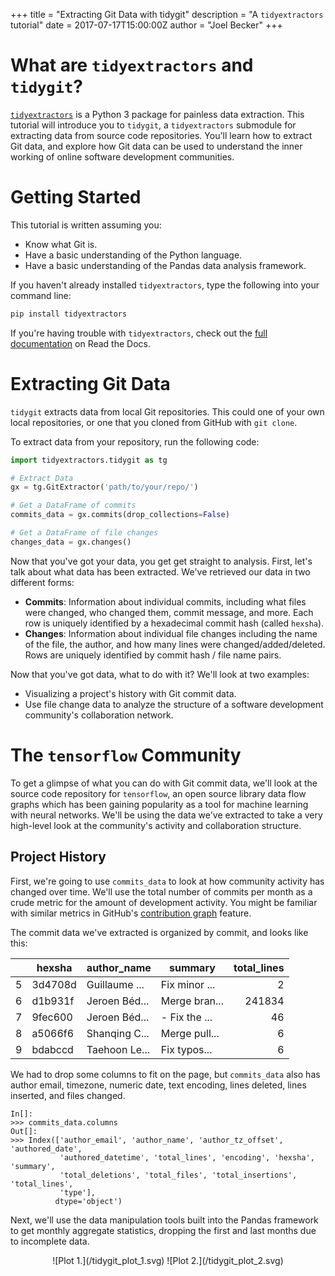 +++
title = "Extracting Git Data with tidygit"
description = "A `tidyextractors` tutorial"
date = 2017-07-17T15:00:00Z
author = "Joel Becker"
+++

# What are `tidyextractors` and `tidygit`?

[`tidyextractors`](http://tidyextractors.readthedocs.io/en/latest/) is a Python 3 package for painless data extraction. This tutorial will introduce you to `tidygit`, a `tidyextractors` submodule for extracting data from source code repositories. You'll learn how to extract Git data, and explore how Git data can be used to understand the inner working of online software development communities.

# Getting Started

This tutorial is written assuming you:

* Know what Git is.
* Have a basic understanding of the Python language.
* Have a basic understanding of the Pandas data analysis framework.

If you haven't already installed `tidyextractors`, type the following into your command line:

```bash
pip install tidyextractors
```

If you're having trouble with `tidyextractors`, check out the [full documentation](http://tidyextractors.readthedocs.io/en/latest/) on Read the Docs.

# Extracting Git Data

`tidygit` extracts data from local Git repositories. This could one of your own local repositories, or one that you cloned from GitHub with `git clone`.

To extract data from your repository, run the following code:

```python
import tidyextractors.tidygit as tg

# Extract Data
gx = tg.GitExtractor('path/to/your/repo/')

# Get a DataFrame of commits
commits_data = gx.commits(drop_collections=False)

# Get a DataFrame of file changes
changes_data = gx.changes()
```

Now that you've got your data, you get get straight to analysis. First, let's talk about what data has been extracted. We've retrieved our data in two different forms:

* **Commits**: Information about individual commits, including what files were changed, who changed them, commit message, and more. Each row is uniquely identified by a hexadecimal commit hash (called `hexsha`).
* **Changes**: Information about individual file changes including the name of the file, the author, and how many lines were changed/added/deleted. Rows are uniquely identified by commit hash / file name pairs.

Now that you've got data, what to do with it? We'll look at two examples:

* Visualizing a project's history with Git commit data.
* Use file change data to analyze the structure of a software development community's collaboration network.

# The `tensorflow` Community

To get a glimpse of what you can do with Git commit data, we'll look at the source code repository for `tensorflow`, an open source library data flow graphs which has been gaining popularity as a tool for machine learning with neural networks. We'll be using the data we've extracted to take a very high-level look at the community's activity and collaboration structure.

## Project History

First, we're going to use `commits_data` to look at how community activity has changed over time. We'll use the total number of commits per month as a crude metric for the amount of development activity. You might be familiar with similar metrics in GitHub's [contribution graph](https://help.github.com/assets/images/help/profile/contributions_graph.png) feature.

The commit data we've extracted is organized by commit, and looks like this:

<table>
<thead>
<tr><th style="text-align: right;">  </th><th>hexsha  </th><th>author_name  </th><th>summary      </th><th style="text-align: right;">  total_lines</th></tr>
</thead>
<tbody>
<tr><td style="text-align: right;"> 5</td><td>3d4708d </td><td>Guillaume ...</td><td>Fix minor ...</td><td style="text-align: right;">            2</td></tr>
<tr><td style="text-align: right;"> 6</td><td>d1b931f </td><td>Jeroen Béd...</td><td>Merge bran...</td><td style="text-align: right;">       241834</td></tr>
<tr><td style="text-align: right;"> 7</td><td>9fec600 </td><td>Jeroen Béd...</td><td>- Fix the ...</td><td style="text-align: right;">           46</td></tr>
<tr><td style="text-align: right;"> 8</td><td>a5066f6 </td><td>Shanqing C...</td><td>Merge pull...</td><td style="text-align: right;">            6</td></tr>
<tr><td style="text-align: right;"> 9</td><td>bdabccd </td><td>Taehoon Le...</td><td>Fix typos... </td><td style="text-align: right;">            6</td></tr>
</tbody>
</table>

We had to drop some columns to fit on the page, but `commits_data` also has author email, timezone, numeric date, text encoding, lines deleted, lines inserted, and files changed.

```
In[]:
>>> commits_data.columns
Out[]:
>>> Index(['author_email', 'author_name', 'author_tz_offset', 'authored_date',
           'authored_datetime', 'total_lines', 'encoding', 'hexsha', 'summary',
           'total_deletions', 'total_files', 'total_insertions', 'total_lines',
           'type'],
          dtype='object')
```

Next, we'll use the data manipulation tools built into the Pandas framework to get monthly aggregate statistics, dropping the first and last months due to incomplete data.

<center>
![Plot 1.](/tidygit_plot_1.svg)
![Plot 2.](/tidygit_plot_2.svg)
</center>
